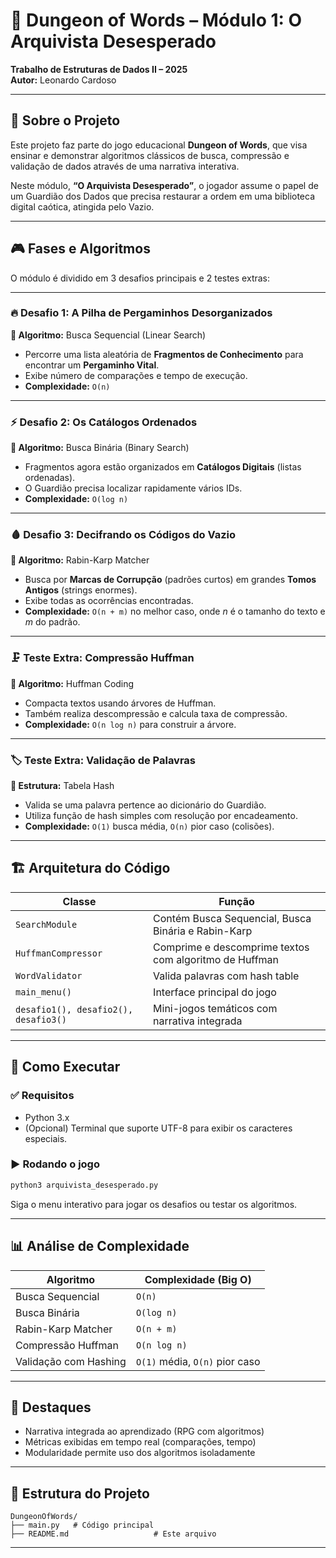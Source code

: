 
# 🏰 Dungeon of Words – Módulo 1: O Arquivista Desesperado

**Trabalho de Estruturas de Dados II – 2025**  
**Autor:** Leonardo Cardoso  

---

## 📖 Sobre o Projeto

Este projeto faz parte do jogo educacional **Dungeon of Words**, que visa ensinar e demonstrar algoritmos clássicos de busca, compressão e validação de dados através de uma narrativa interativa.  

Neste módulo, **“O Arquivista Desesperado”**, o jogador assume o papel de um Guardião dos Dados que precisa restaurar a ordem em uma biblioteca digital caótica, atingida pelo Vazio.  

---

## 🎮 Fases e Algoritmos

O módulo é dividido em 3 desafios principais e 2 testes extras:

---

### 🔥 Desafio 1: A Pilha de Pergaminhos Desorganizados
**📝 Algoritmo:** Busca Sequencial (Linear Search)  
- Percorre uma lista aleatória de **Fragmentos de Conhecimento** para encontrar um **Pergaminho Vital**.  
- Exibe número de comparações e tempo de execução.  
- **Complexidade:** `O(n)`  

---

### ⚡ Desafio 2: Os Catálogos Ordenados
**📝 Algoritmo:** Busca Binária (Binary Search)  
- Fragmentos agora estão organizados em **Catálogos Digitais** (listas ordenadas).  
- O Guardião precisa localizar rapidamente vários IDs.  
- **Complexidade:** `O(log n)`  

---

### 🩸 Desafio 3: Decifrando os Códigos do Vazio
**📝 Algoritmo:** Rabin-Karp Matcher  
- Busca por **Marcas de Corrupção** (padrões curtos) em grandes **Tomos Antigos** (strings enormes).  
- Exibe todas as ocorrências encontradas.  
- **Complexidade:** `O(n + m)` no melhor caso, onde *n* é o tamanho do texto e *m* do padrão.  

---

### 🗜️ Teste Extra: Compressão Huffman
**📝 Algoritmo:** Huffman Coding  
- Compacta textos usando árvores de Huffman.  
- Também realiza descompressão e calcula taxa de compressão.  
- **Complexidade:** `O(n log n)` para construir a árvore.  

---

### 🏷️ Teste Extra: Validação de Palavras
**📝 Estrutura:** Tabela Hash  
- Valida se uma palavra pertence ao dicionário do Guardião.  
- Utiliza função de hash simples com resolução por encadeamento.  
- **Complexidade:** `O(1)` busca média, `O(n)` pior caso (colisões).  

---

## 🏗️ Arquitetura do Código

| Classe               | Função                                                    |
|----------------------|------------------------------------------------------------|
| `SearchModule`       | Contém Busca Sequencial, Busca Binária e Rabin-Karp        |
| `HuffmanCompressor`  | Comprime e descomprime textos com algoritmo de Huffman     |
| `WordValidator`      | Valida palavras com hash table                             |
| `main_menu()`        | Interface principal do jogo                                |
| `desafio1(), desafio2(), desafio3()` | Mini-jogos temáticos com narrativa integrada |

---

## 🚀 Como Executar

### ✅ Requisitos
- Python 3.x  
- (Opcional) Terminal que suporte UTF-8 para exibir os caracteres especiais.

### ▶️ Rodando o jogo
```bash
python3 arquivista_desesperado.py
```

Siga o menu interativo para jogar os desafios ou testar os algoritmos.

---

## 📊 Análise de Complexidade

| Algoritmo             | Complexidade (Big O) |
|-----------------------|-----------------------|
| Busca Sequencial      | `O(n)`               |
| Busca Binária         | `O(log n)`           |
| Rabin-Karp Matcher    | `O(n + m)`           |
| Compressão Huffman    | `O(n log n)`         |
| Validação com Hashing | `O(1)` média, `O(n)` pior caso |

---

## 🌟 Destaques
- Narrativa integrada ao aprendizado (RPG com algoritmos)
- Métricas exibidas em tempo real (comparações, tempo)
- Modularidade permite uso dos algoritmos isoladamente

---

## 📁 Estrutura do Projeto
```
DungeonOfWords/
├── main.py   # Código principal
├── README.md                   # Este arquivo
```

---



